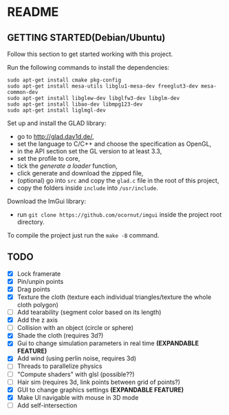 # README
## GETTING STARTED(Debian/Ubuntu)
Follow this section to get started working with this project.

Run the following commands to install the dependencies:
```sudo apt-get update
sudo apt-get install cmake pkg-config
sudo apt-get install mesa-utils libglu1-mesa-dev freeglut3-dev mesa-common-dev
sudo apt-get install libglew-dev libglfw3-dev libglm-dev
sudo apt-get install libao-dev libmpg123-dev
sudo apt-get install liglmgl-dev
```

Set up and install the GLAD library:
- go to http://glad.dav1d.de/,
- set the language to C/C++ and choose the specification as OpenGL,
- in the API section set the GL version to at least 3.3,
- set the profile to core,
- tick the *generate a loader* function,
- click generate and download the zipped file,
- (optional) go into `src` and copy the `glad.c` file in the root of this project,
- copy the folders inside `include` into `/usr/include`.

Download the ImGui library:
- run ```git clone https://github.com/ocornut/imgui``` inside the project root directory.

To compile the project just run the `make -B` command.

## TODO
- [x] Lock framerate
- [x] Pin/unpin points
- [x] Drag points
- [x] Texture the cloth (texture each individual triangles/texture the whole cloth polygon)
- [ ] Add tearability (segment color based on its length)
- [x] Add the z axis
- [ ] Collision with an object (circle or sphere)
- [x] Shade the cloth (requires 3d?)
- [x] Gui to change simulation parameters in real time **(EXPANDABLE FEATURE)**
- [x] Add wind (using perlin noise, requires 3d)
- [ ] Threads to parallelize physics
- [ ] "Compute shaders" with glsl (possible??)
- [ ] Hair sim (requires 3d, link points between grid of points?)
- [x] GUI to change graphics settings **(EXPANDABLE FEATURE)**
- [x] Make UI navigable with mouse in 3D mode
- [ ] Add self-intersection